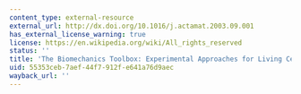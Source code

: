 ```yaml
---
content_type: external-resource
external_url: http://dx.doi.org/10.1016/j.actamat.2003.09.001
has_external_license_warning: true
license: https://en.wikipedia.org/wiki/All_rights_reserved
status: ''
title: 'The Biomechanics Toolbox: Experimental Approaches for Living Cells and Biomolecules'
uid: 55353ceb-7aef-44f7-912f-e641a76d9aec
wayback_url: ''
---
```

